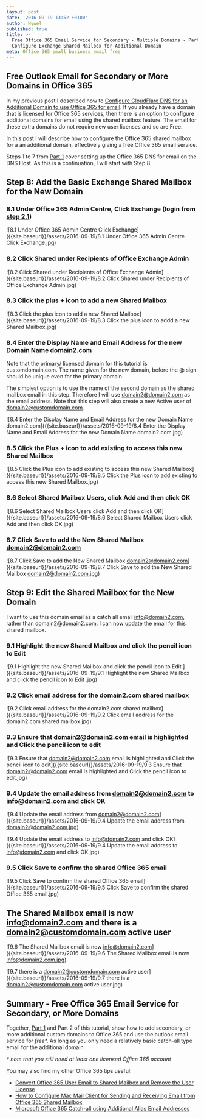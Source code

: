 ```yaml
---
layout: post
date: '2016-09-19 13:52 +0100'
author: Hywel
published: true
title: >-
  Free Office 365 Email Service for Secondary - Multiple Domains - Part 2
  Configure Exchange Shared Mailbox for Additional Domain
meta: Office 365 small business email free
---
```

## Free Outlook Email for Secondary or More Domains in Office 365

In my previous post I described how to [Configure CloudFlare DNS for an Additional Domain to use Office 365 for email]({{site.baseurl}}/small/business/email/2016/09/18/free-office-365-email-service-for-multiple-domains-part-1-configure-dns-in-cloudflare-host.html).  If you already have a domain that is licensed for Office 365 services, then there is an option to configure additional domains for email using the shared mailbox feature.  The email for these extra domains do not require new user licenses and so are Free.

In this post I will describe how to configure the Office 365 shared mailbox for a an additional domain, effectively giving a free Office 365 email service.

Steps 1 to 7 from [Part 1]({{site.baseurl}}/small/business/email/2016/09/18/free-office-365-email-service-for-multiple-domains-part-1-configure-dns-in-cloudflare-host.html) cover setting up the Office 365 DNS for email on the DNS Host.  As this is a continuation, I will start with Step 8.

## Step 8: Add the Basic Exchange Shared Mailbox for the New Domain

### 8.1 Under Office 365 Admin Centre, Click Exchange (login from  [step 2.1](http://www.hywel.me/small/business/email/2016/09/18/free-office-365-email-service-for-multiple-domains-part-1-configure-dns-in-cloudflare-host.html))

![8.1 Under Office 365 Admin Centre Click Exchange]({{site.baseurl}}/assets/2016-09-19/8.1 Under Office 365 Admin Centre Click Exchange.jpg)

### 8.2 Click Shared under Recipients of Office Exchange Admin

![8.2 Click Shared under Recipients of Office Exchange Admin]({{site.baseurl}}/assets/2016-09-19/8.2 Click Shared under Recipients of Office Exchange Admin.jpg)

### 8.3 Click the plus + icon to add a new Shared Mailbox

![8.3 Click the plus icon to add a new Shared Mailbox]({{site.baseurl}}/assets/2016-09-19/8.3 Click the plus icon to addd a new Shared Mailbox.jpg)

### 8.4 Enter the Display Name and Email Address for the new Domain Name domain2.com

Note that the primary/ licensed domain for this tutorial is customdomain.com.  The name given for the new domain, before the @ sign should be unique even for the primary domain.

The simplest option is to use the name of the second domain as the shared mailbox email in this step.  Therefore I will use domain2@domain2.com as the email address.  Note that this step will also create a new Active user of domain2@customdomain.com.

![8.4 Enter the Display Name and Email Address for the new Domain Name domain2.com]({{site.baseurl}}/assets/2016-09-19/8.4 Enter the Display Name and Email Address for the new Domain Name domain2.com.jpg)

### 8.5 Click the Plus + icon to add existing to access this new Shared Mailbox

![8.5 Click the Plus icon to add existing to access this new Shared Mailbox]({{site.baseurl}}/assets/2016-09-19/8.5 Click the Plus icon to add existing to access this new Shared Mailbox.jpg)

### 8.6 Select Shared Mailbox Users, click Add and then click OK

![8.6 Select Shared Mailbox Users click Add and then click OK]({{site.baseurl}}/assets/2016-09-19/8.6 Select Shared Mailbox Users click Add and then click OK.jpg)

### 8.7 Click Save to add the New Shared Mailbox domain2@domain2.com

![8.7 Click Save to add the New Shared Mailbox domain2@domain2.com]({{site.baseurl}}/assets/2016-09-19/8.7 Click Save to add the New Shared Mailbox domain2@domain2.com.jpg)

## Step 9: Edit the Shared Mailbox for the New Domain
I want to use this domain email as a catch all email info@domain2.com, rather than domain2@domain2.com.  I can now update the email for this shared mailbox.

### 9.1 Highlight the new Shared Mailbox and click the pencil icon to Edit

![9.1 Highlight the new Shared Mailbox and click the pencil icon to Edit ]({{site.baseurl}}/assets/2016-09-19/9.1 Highlight the new Shared Mailbox and click the pencil icon to Edit .jpg)

### 9.2 Click email address for the domain2.com shared mailbox

![9.2 Click email address for the domain2.com shared mailbox]({{site.baseurl}}/assets/2016-09-19/9.2 Click email address for the domain2.com shared mailbox.jpg)

### 9.3 Ensure that domain2@domain2.com email is highlighted and Click the pencil icon to edit

![9.3 Ensure that domain2@domain2.com email is highlighted and Click the pencil icon to edit]({{site.baseurl}}/assets/2016-09-19/9.3 Ensure that domain2@domain2.com email is highlighted and Click the pencil icon to edit.jpg)

### 9.4 Update the email address from domain2@domain2.com to info@domain2.com and click OK

![9.4 Update the email address from domain2@domain2.com]({{site.baseurl}}/assets/2016-09-19/9.4 Update the email address from domain2@domain2.com.jpg)

![9.4 Update the email address to info@domain2.com and click OK]({{site.baseurl}}/assets/2016-09-19/9.4 Update the email address to info@domain2.com and click OK.jpg)

### 9.5 Click Save to confirm the shared Office 365 email

![9.5 Click Save to confirm the shared Office 365 email]({{site.baseurl}}/assets/2016-09-19/9.5 Click Save to confirm the shared Office 365 email.jpg)

## The Shared Mailbox email is now info@domain2.com and there is a domain2@customdomain.com active user

![9.6 The Shared Mailbox email is now info@domain2.com]({{site.baseurl}}/assets/2016-09-19/9.6 The Shared Mailbox email is now info@domain2.com.jpg)

![9.7 there is a domain2@customdomain.com active user]({{site.baseurl}}/assets/2016-09-19/9.7 there is a domain2@customdomain.com active user.jpg)

## Summary - Free Office 365 Email Service for Secondary, or More Domains

Together, [Part 1]({{site.baseurl}}/small/business/email/2016/09/18/free-office-365-email-service-for-multiple-domains-part-1-configure-dns-in-cloudflare-host.html) and Part 2 of this tutorial, show how to add secondary, or more additional custom domains to Office 365 and use the outlook email service for _free_*.  As long as you only need a relatively basic catch-all type email for the additional domain.  

_* note that you still need at least one licensed Office 365 account_

You may also find my other Office 365 tips useful:

- [Convert Office 365 User Email to Shared Mailbox and Remove the User License]({{site.baseurl}}/small/business/email/2016/01/12/convert-office-365-user-email-to-shared-mailbox-and-remove-the-user-license.html)
- [How to Configure Mac Mail Client for Sending and Receiving Email from Office 365 Shared Mailbox]({{site.baseurl}}/small/business/email/2015/11/21/office-365-configure-shared-mailbox-mac-email-client.html)
- [Microsoft Office 365 Catch-all using Additional Alias Email Addresses]({{site.baseurl}}/small/business/email/2015/11/19/microsoft-office-365-catch-all-additional-email-alias.html)
